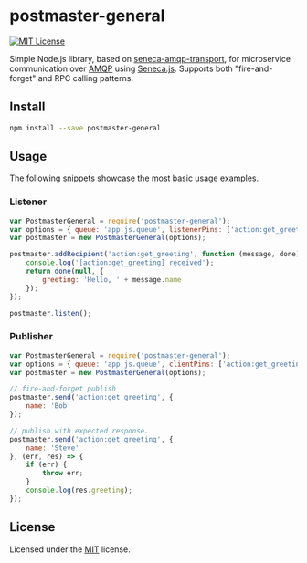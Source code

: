 ﻿# postmaster-general
[![MIT License](https://img.shields.io/badge/license-MIT-blue.svg?style=flat-square)](https://github.com/darklordzw/postmaster-general/blob/master/LICENSE.md)

Simple Node.js library, based on [seneca-amqp-transport][3], for microservice communication over [AMQP][1] using [Seneca.js][2].
Supports both "fire-and-forget" and RPC calling patterns.

## Install

```sh
npm install --save postmaster-general
```

## Usage
The following snippets showcase the most basic usage examples.

### Listener

```js
var PostmasterGeneral = require('postmaster-general');
var options = { queue: 'app.js.queue', listenerPins: ['action:get_greeting'] };
var postmaster = new PostmasterGeneral(options);

postmaster.addRecipient('action:get_greeting', function (message, done) {
    console.log('[action:get_greeting] received');
    return done(null, {
        greeting: 'Hello, ' + message.name
    });
});

postmaster.listen();
```

### Publisher

```js
var PostmasterGeneral = require('postmaster-general');
var options = { queue: 'app.js.queue', clientPins: ['action:get_greeting'] };
var postmaster = new PostmasterGeneral(options);

// fire-and-forget publish
postmaster.send('action:get_greeting', {
    name: 'Bob'
});

// publish with expected response.
postmaster.send('action:get_greeting', {
    name: 'Steve'
}, (err, res) => {
    if (err) {
        throw err;
    }
    console.log(res.greeting);
});
```

## License
Licensed under the [MIT][4] license.

[1]: https://www.amqp.org/ 
[2]: http://senecajs.org/
[3]: https://github.com/senecajs/seneca-amqp-transport/
[4]: ./LICENSE.md
